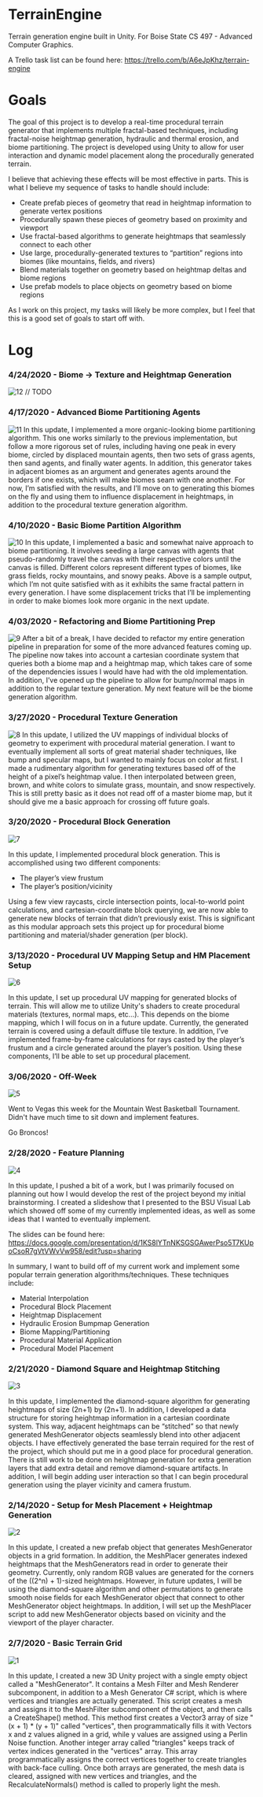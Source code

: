 # TerrainEngine
Terrain generation engine built in Unity. For Boise State CS 497 - Advanced Computer Graphics.

A Trello task list can be found here: https://trello.com/b/A6eJpKhz/terrain-engine

# Goals

The goal of this project is to develop a real-time procedural terrain generator that implements multiple fractal-based techniques, including fractal-noise heightmap generation, hydraulic and thermal erosion, and biome partitioning. The project is developed using Unity to allow for user interaction and dynamic model placement along the procedurally generated terrain.

I believe that achieving these effects will be most effective in parts. This is what I believe my sequence of tasks to handle should include:

-	Create prefab pieces of geometry that read in heightmap information to generate vertex positions
-	Procedurally spawn these pieces of geometry based on proximity and viewport
-	Use fractal-based algorithms to generate heightmaps that seamlessly connect to each other
-	Use large, procedurally-generated textures to “partition” regions into biomes (like mountains, fields, and rivers)
-	Blend materials together on geometry based on heightmap deltas and biome regions
-	Use prefab models to place objects on geometry based on biome regions

As I work on this project, my tasks will likely be more complex, but I feel that this is a good set of goals to start off with.

# Log
### 4/24/2020 - Biome -> Texture and Heightmap Generation
![12](Images/12.PNG)
// TODO

### 4/17/2020 - Advanced Biome Partitioning Agents
![11](Images/11.PNG)
In this update, I implemented a more organic-looking biome partitioning algorithm. This one works similarly to the previous implementation, but follow a more rigorous set of rules, including having one peak in every biome, circled by displaced mountain agents, then two sets of grass agents, then sand agents, and finally water agents. In addition, this generator takes in adjacent biomes as an argument and generates agents around the borders if one exists, which will make biomes seam with one another. For now, I’m satisfied with the results, and I’ll move on to generating this biomes on the fly and using them to influence displacement in heightmaps, in addition to the procedural texture generation algorithm.

### 4/10/2020 - Basic Biome Partition Algorithm
![10](Images/10.PNG)
In this update, I implemented a basic and somewhat naive approach to biome partitioning. It involves seeding a large canvas with agents that pseudo-randomly travel the canvas with their respective colors until the canvas is filled. Different colors represent different types of biomes, like grass fields, rocky mountains, and snowy peaks. Above is a sample output, which I’m not quite satisfied with as it exhibits the same fractal pattern in every generation. I have some displacement tricks that I’ll be implementing in order to make biomes look more organic in the next update.

### 4/03/2020 - Refactoring and Biome Partitioning Prep
![9](Images/9.jpg)
After a bit of a break, I have decided to refactor my entire generation pipeline in preparation for some of the more advanced features coming up. The pipeline now takes into account a cartesian coordinate system that queries both a biome map and a heightmap map, which takes care of some of the dependencies issues I would have had with the old implementation. In addition, I’ve opened up the pipeline to allow for bump/normal maps in addition to the regular texture generation. My next feature will be the biome generation algorithm.

### 3/27/2020 - Procedural Texture Generation
![8](Images/8.PNG)
In this update, I utilized the UV mappings of individual blocks of geometry to experiment with procedural material generation. I want to eventually implement all sorts of great material shader techniques, like bump and specular maps, but I wanted to mainly focus on color at first. I made a rudimentary algorithm for generating textures based off of the height of a pixel’s heightmap value. I then interpolated between green, brown, and white colors to simulate grass, mountain, and snow respectively. This is still pretty basic as it does not read off of a master biome map, but it should give me a basic approach for crossing off future goals.

### 3/20/2020 - Procedural Block Generation
![7](Images/7.PNG)

In this update, I implemented procedural block generation. This is accomplished using two different components:
-	The player’s view frustum
-	The player’s position/vicinity

Using a few view raycasts, circle intersection points, local-to-world point calculations, and cartesian-coordinate block querying, we are now able to generate new blocks of terrain that didn’t previously exist. This is significant as this modular approach sets this project up for procedural biome partitioning and material/shader generation (per block). 

### 3/13/2020 - Procedural UV Mapping Setup and HM Placement Setup
![6](Images/6.PNG)

In this update, I set up procedural UV mapping for generated blocks of terrain. This will allow me to utilize Unity's shaders to create procedural materials (textures, normal maps, etc…). This depends on the biome mapping, which I will focus on in a future update. Currently, the generated terrain is covered using a default diffuse tile texture. In addition, I’ve implemented frame-by-frame calculations for rays casted by the player’s frustum and a circle generated around the player’s position. Using these components, I’ll be able to set up procedural placement.

### 3/06/2020 - Off-Week
![5](Images/5.PNG)

Went to Vegas this week for the Mountain West Basketball Tournament. Didn't have much time to sit down and implement features.

Go Broncos!

### 2/28/2020 - Feature Planning
![4](Images/4.PNG)

In this update, I pushed a bit of a work, but I was primarily focused on planning out how I would develop the rest of the project beyond my initial brainstorming. I created a slideshow that I presented to the BSU Visual Lab which showed off some of my currently implemented ideas, as well as some ideas that I wanted to eventually implement.

The slides can be found here: https://docs.google.com/presentation/d/1KS8lYTnNKSGSGAwerPso5T7KUpoCsoR7gVtVWvVw958/edit?usp=sharing

In summary, I want to build off of my current work and implement some popular terrain generation algorithms/techniques. These techniques include:

- Material Interpolation
- Procedural Block Placement
- Heightmap Displacement
- Hydraulic Erosion Bumpmap Generation
- Biome Mapping/Partitioning
- Procedural Material Application
- Procedural Model Placement

### 2/21/2020 - Diamond Square and Heightmap Stitching
![3](Images/3.PNG)

In this update, I implemented the diamond-square algorithm for generating heightmaps of size (2n+1) by (2n+1). In addition, I developed a data structure for storing heightmap information in a cartesian coordinate system. This way, adjacent heightmaps can be “stitched” so that newly generated MeshGenerator objects seamlessly blend into other adjacent objects. I have effectively generated the base terrain required for the rest of the project, which should put me in a good place for procedural generation. There is still work to be done on heightmap generation for extra generation layers that add extra detail and remove diamond-square artifacts. In addition, I will begin adding user interaction so that I can begin procedural generation using the player vicinity and camera frustum.

### 2/14/2020 - Setup for Mesh Placement + Heightmap Generation
![2](Images/2.PNG)

In this update, I created a new prefab object that generates MeshGenerator objects in a grid formation. In addition, the MeshPlacer generates indexed heightmaps that the MeshGenerators read in order to generate their geometry. Currently, only random RGB values are generated for the corners of the ((2^n) + 1)-sized heightmaps. However, in future updates, I will be using the diamond-square algorithm and other permutations to generate smooth noise fields for each MeshGenerator object that connect to other MeshGenerator object heightmaps. In addition, I will set up the MeshPlacer script to add new MeshGenerator objects based on vicinity and the viewport of the player character. 

### 2/7/2020 - Basic Terrain Grid
![1](Images/1.PNG)

In this update, I created a new 3D Unity project with a single empty object called a "MeshGenerator". It contains a Mesh Filter and Mesh Renderer subcomponent, in addition to a Mesh Generator C# script, which is where vertices and triangles are actually generated. This script creates a mesh and assigns it to the MeshFilter subcomponent of the object, and then calls a CreateShape() method. This method first creates a Vector3 array of size "(x + 1) * (y + 1)" called "vertices", then programmatically fills it with Vectors x and z values aligned in a grid, while y values are assigned using a Perlin Noise function. Another integer array called "triangles" keeps track of vertex indices generated in the "vertices" array. This array programmatically assigns the correct vertices together to create triangles with back-face culling. Once both arrays are generated, the mesh data is cleared, assigned with new vertices and triangles, and the RecalculateNormals() method is called to properly light the mesh.
